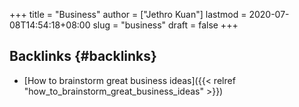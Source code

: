 +++
title = "Business"
author = ["Jethro Kuan"]
lastmod = 2020-07-08T14:54:18+08:00
slug = "business"
draft = false
+++

## Backlinks {#backlinks}

- [How to brainstorm great business ideas]({{< relref "how_to_brainstorm_great_business_ideas" >}})
